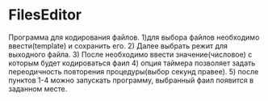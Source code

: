 # FilesEditor

Программа для кодирования файлов.
1)для выбора файлов необходимо ввести(template) и сохранить его.
2) Далее выбрать режит для выходного файла.
3) После необходимо ввести значение(числовое) с которым будет кодироваться фаил
4) опция таймера позволяет задать переодичность повторения процедуры(выбор секунд правее).
5) после пунктов 1-4 можно запускать программу, выбранный фаил появится в заданном месте.